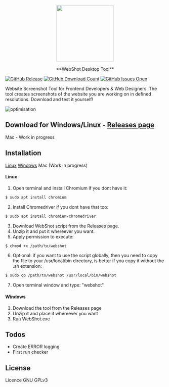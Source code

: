<p align="center">
  <img width="180" height="180" src="https://github.com/mariosemes/WebShot/blob/master/images/logo.png?raw=true">
</p>

<p align="center">
**WebShot Desktop Tool**

[![GitHub Release](https://github-basic-badges.herokuapp.com/release/mariosemes/WebShot.svg)]() [![GitHub Download Count](https://github-basic-badges.herokuapp.com/downloads/mariosemes/WebShot/total.svg)]() [![GitHub Issues Open](https://github-basic-badges.herokuapp.com/issues/mariosemes/WebShot.svg)]()

Website Screenshot Tool for Frontend Developers & Web Designers.
The tool creates screenshots of the website you are working on in defined resolutions.
Download and test it yourself!
</p>

![optimisation](https://github.com/mariosemes/WebShot/blob/master/images/preview.png?raw=true)


## Download for Windows/Linux - [Releases page](https://github.com/mariosemes/WebShot/releases/)
Mac - Work in progress


## Installation
[Linux](#linux)
[Windows](#windows)
Mac (Work in progress)

#### Linux
1. Open terminal and install Chromium if you dont have it:
```sh
$ sudo apt install chromium
```
2. Install Chromedriver if you dont have that too:
```sh
$ sudo apt install chromium-chromedriver
```
3. Download WebShot script from the Releases page.
4. Unzip it and put it whereever you want.
5. Apply permission to execute:
```sh
$ chmod +x /path/to/webshot
```
6. Optional: if you want to use the script globally, then you need to copy the file to your /usr/local/bin directory, is better if you copy it without the .sh extension:
```sh
$ sudo cp /path/to/webshot /usr/local/bin/webshot
```
7. Open terminal window and type: "webshot"

#### Windows

1. Download the tool from the Releases page
2. Unzip it and place it whereever you want
3. Run WebShot.exe


## Todos

 - Create ERROR logging
 - First run checker

License
----

Licence GNU GPLv3